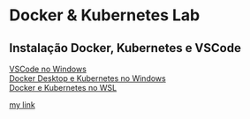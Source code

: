 # Docker & Kubernetes Lab

## Instalação Docker, Kubernetes e VSCode

[VSCode no Windows](https://www.youtube.com/watch?v=57iaJtuKL_I)   
[Docker Desktop e Kubernetes no Windows](https://www.youtube.com/watch?v=n0bxjsGi_BY)   
[Docker e Kubernetes no WSL](https://www.youtube.com/watch?v=Ow8LM3mkGmY)   

<a href="https://myawesome.link" target="_blank">my link</a>

